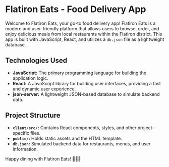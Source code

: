 # Flatiron Eats - Food Delivery App

Welcome to Flatiron Eats, your go-to food delivery app! Flatiron Eats is a modern and user-friendly platform that allows users to browse, order, and enjoy delicious meals from local restaurants within the Flatiron district. This app is built with JavaScript, React, and utilizes a `db.json` file as a lightweight database.

## Technologies Used

- **JavaScript:** The primary programming language for building the application logic.
- **React:** A JavaScript library for building user interfaces, providing a fast and dynamic user experience.
- **json-server:** A lightweight JSON-based database to simulate backend data.

## Project Structure

- **`client/src/`:** Contains React components, styles, and other project-specific files.
- **`public/`:** Holds static assets and the HTML template.
- **`db.json`:** Simulated backend data for restaurants, menus, and user information.


Happy dining with Flatiron Eats! 🍔🥗🍰